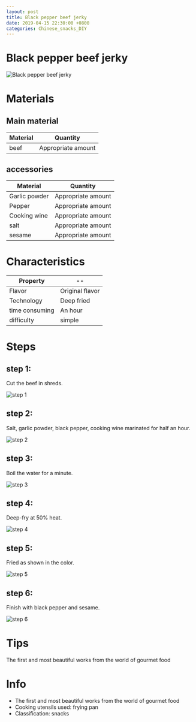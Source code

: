 ```yaml
---
layout: post
title: Black pepper beef jerky
date: 2019-04-15 22:30:00 +0800
categories: Chinese_snacks_DIY
---
```


# Black pepper beef jerky

![Black pepper beef jerky]({{site.baseurl}}/img/400854/400854.jpg)

# Materials


## Main material

Material|Quantity
--|--
beef|Appropriate amount

## accessories

Material|Quantity
--|--
Garlic powder|Appropriate amount
Pepper|Appropriate amount
Cooking wine|Appropriate amount
salt|Appropriate amount
sesame|Appropriate amount

# Characteristics

Property|--
--|--
Flavor|Original flavor
Technology|Deep fried
time consuming|An hour
difficulty|simple

# Steps

## step 1:

Cut the beef in shreds.

![step 1]({{site.baseurl}}/img/400854/1.jpg)

## step 2:

Salt, garlic powder, black pepper, cooking wine marinated for half an hour.

![step 2]({{site.baseurl}}/img/400854/2.jpg)

## step 3:

Boil the water for a minute.

![step 3]({{site.baseurl}}/img/400854/3.jpg)

## step 4:

Deep-fry at 50% heat.

![step 4]({{site.baseurl}}/img/400854/4.jpg)

## step 5:

Fried as shown in the color.

![step 5]({{site.baseurl}}/img/400854/5.jpg)

## step 6:

Finish with black pepper and sesame.

![step 6]({{site.baseurl}}/img/400854/6.jpg)

# Tips

The first and most beautiful works from the world of gourmet food

# Info

- The first and most beautiful works from the world of gourmet food
- Cooking utensils used: frying pan
- Classification: snacks